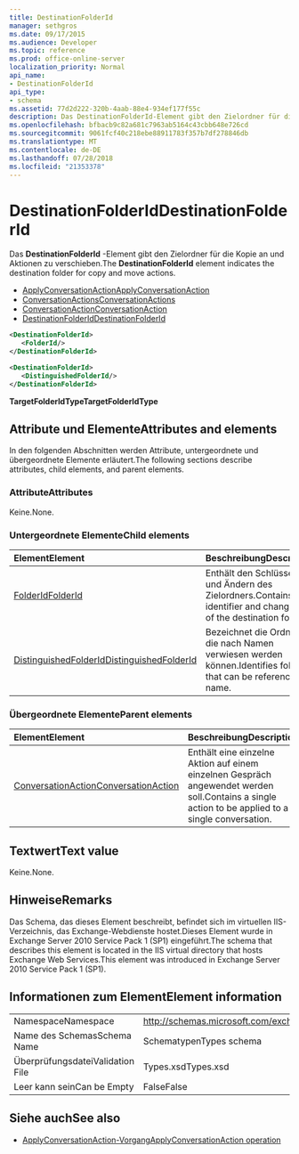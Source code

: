 ```yaml
---
title: DestinationFolderId
manager: sethgros
ms.date: 09/17/2015
ms.audience: Developer
ms.topic: reference
ms.prod: office-online-server
localization_priority: Normal
api_name:
- DestinationFolderId
api_type:
- schema
ms.assetid: 77d2d222-320b-4aab-88e4-934ef177f55c
description: Das DestinationFolderId-Element gibt den Zielordner für die Kopie an und Aktionen zu verschieben.
ms.openlocfilehash: bfbacb9c82a681c7963ab5164c43cbb648e726cd
ms.sourcegitcommit: 9061fcf40c218ebe88911783f357b7df278846db
ms.translationtype: MT
ms.contentlocale: de-DE
ms.lasthandoff: 07/28/2018
ms.locfileid: "21353378"
---
```

# <a name="destinationfolderid"></a><span data-ttu-id="77acf-103">DestinationFolderId</span><span class="sxs-lookup"><span data-stu-id="77acf-103">DestinationFolderId</span></span>

<span data-ttu-id="77acf-104">Das **DestinationFolderId** -Element gibt den Zielordner für die Kopie an und Aktionen zu verschieben.</span><span class="sxs-lookup"><span data-stu-id="77acf-104">The **DestinationFolderId** element indicates the destination folder for copy and move actions.</span></span> 
  
- [<span data-ttu-id="77acf-105">ApplyConversationAction</span><span class="sxs-lookup"><span data-stu-id="77acf-105">ApplyConversationAction</span></span>](applyconversationaction.md)  
- [<span data-ttu-id="77acf-106">ConversationActions</span><span class="sxs-lookup"><span data-stu-id="77acf-106">ConversationActions</span></span>](conversationactions.md) 
- [<span data-ttu-id="77acf-107">ConversationAction</span><span class="sxs-lookup"><span data-stu-id="77acf-107">ConversationAction</span></span>](conversationaction.md)  
- [<span data-ttu-id="77acf-108">DestinationFolderId</span><span class="sxs-lookup"><span data-stu-id="77acf-108">DestinationFolderId</span></span>](destinationfolderid.md)
  
```XML
<DestinationFolderId>
   <FolderId/>
</DestinationFolderId>
```

```XML
<DestinationFolderId>
   <DistinguishedFolderId/>
</DestinationFolderId>
```

<span data-ttu-id="77acf-109">**TargetFolderIdType**</span><span class="sxs-lookup"><span data-stu-id="77acf-109">**TargetFolderIdType**</span></span>

## <a name="attributes-and-elements"></a><span data-ttu-id="77acf-110">Attribute und Elemente</span><span class="sxs-lookup"><span data-stu-id="77acf-110">Attributes and elements</span></span>

<span data-ttu-id="77acf-111">In den folgenden Abschnitten werden Attribute, untergeordnete und übergeordnete Elemente erläutert.</span><span class="sxs-lookup"><span data-stu-id="77acf-111">The following sections describe attributes, child elements, and parent elements.</span></span>
  
### <a name="attributes"></a><span data-ttu-id="77acf-112">Attribute</span><span class="sxs-lookup"><span data-stu-id="77acf-112">Attributes</span></span>

<span data-ttu-id="77acf-113">Keine.</span><span class="sxs-lookup"><span data-stu-id="77acf-113">None.</span></span>
  
### <a name="child-elements"></a><span data-ttu-id="77acf-114">Untergeordnete Elemente</span><span class="sxs-lookup"><span data-stu-id="77acf-114">Child elements</span></span>

|<span data-ttu-id="77acf-115">**Element**</span><span class="sxs-lookup"><span data-stu-id="77acf-115">**Element**</span></span>|<span data-ttu-id="77acf-116">**Beschreibung**</span><span class="sxs-lookup"><span data-stu-id="77acf-116">**Description**</span></span>|
|:-----|:-----|
|[<span data-ttu-id="77acf-117">FolderId</span><span class="sxs-lookup"><span data-stu-id="77acf-117">FolderId</span></span>](folderid.md) <br/> |<span data-ttu-id="77acf-118">Enthält den Schlüssel-ID und Ändern des Zielordners.</span><span class="sxs-lookup"><span data-stu-id="77acf-118">Contains the identifier and change key of the destination folder.</span></span>  <br/> |
|[<span data-ttu-id="77acf-119">DistinguishedFolderId</span><span class="sxs-lookup"><span data-stu-id="77acf-119">DistinguishedFolderId</span></span>](distinguishedfolderid.md) <br/> |<span data-ttu-id="77acf-120">Bezeichnet die Ordner, die nach Namen verwiesen werden können.</span><span class="sxs-lookup"><span data-stu-id="77acf-120">Identifies folders that can be referenced by name.</span></span>  <br/> |
   
### <a name="parent-elements"></a><span data-ttu-id="77acf-121">Übergeordnete Elemente</span><span class="sxs-lookup"><span data-stu-id="77acf-121">Parent elements</span></span>

|<span data-ttu-id="77acf-122">**Element**</span><span class="sxs-lookup"><span data-stu-id="77acf-122">**Element**</span></span>|<span data-ttu-id="77acf-123">**Beschreibung**</span><span class="sxs-lookup"><span data-stu-id="77acf-123">**Description**</span></span>|
|:-----|:-----|
|[<span data-ttu-id="77acf-124">ConversationAction</span><span class="sxs-lookup"><span data-stu-id="77acf-124">ConversationAction</span></span>](conversationaction.md) <br/> |<span data-ttu-id="77acf-125">Enthält eine einzelne Aktion auf einem einzelnen Gespräch angewendet werden soll.</span><span class="sxs-lookup"><span data-stu-id="77acf-125">Contains a single action to be applied to a single conversation.</span></span>  <br/> |
   
## <a name="text-value"></a><span data-ttu-id="77acf-126">Textwert</span><span class="sxs-lookup"><span data-stu-id="77acf-126">Text value</span></span>

<span data-ttu-id="77acf-127">Keine.</span><span class="sxs-lookup"><span data-stu-id="77acf-127">None.</span></span>
  
## <a name="remarks"></a><span data-ttu-id="77acf-128">Hinweise</span><span class="sxs-lookup"><span data-stu-id="77acf-128">Remarks</span></span>

<span data-ttu-id="77acf-129">Das Schema, das dieses Element beschreibt, befindet sich im virtuellen IIS-Verzeichnis, das Exchange-Webdienste hostet.Dieses Element wurde in Exchange Server 2010 Service Pack 1 (SP1) eingeführt.</span><span class="sxs-lookup"><span data-stu-id="77acf-129">The schema that describes this element is located in the IIS virtual directory that hosts Exchange Web Services.This element was introduced in Exchange Server 2010 Service Pack 1 (SP1).</span></span>
  
## <a name="element-information"></a><span data-ttu-id="77acf-130">Informationen zum Element</span><span class="sxs-lookup"><span data-stu-id="77acf-130">Element information</span></span>

|||
|:-----|:-----|
|<span data-ttu-id="77acf-131">Namespace</span><span class="sxs-lookup"><span data-stu-id="77acf-131">Namespace</span></span>  <br/> |http://schemas.microsoft.com/exchange/services/2006/types  <br/> |
|<span data-ttu-id="77acf-132">Name des Schemas</span><span class="sxs-lookup"><span data-stu-id="77acf-132">Schema Name</span></span>  <br/> |<span data-ttu-id="77acf-133">Schematypen</span><span class="sxs-lookup"><span data-stu-id="77acf-133">Types schema</span></span>  <br/> |
|<span data-ttu-id="77acf-134">Überprüfungsdatei</span><span class="sxs-lookup"><span data-stu-id="77acf-134">Validation File</span></span>  <br/> |<span data-ttu-id="77acf-135">Types.xsd</span><span class="sxs-lookup"><span data-stu-id="77acf-135">Types.xsd</span></span>  <br/> |
|<span data-ttu-id="77acf-136">Leer kann sein</span><span class="sxs-lookup"><span data-stu-id="77acf-136">Can be Empty</span></span>  <br/> |<span data-ttu-id="77acf-137">False</span><span class="sxs-lookup"><span data-stu-id="77acf-137">False</span></span>  <br/> |
   
## <a name="see-also"></a><span data-ttu-id="77acf-138">Siehe auch</span><span class="sxs-lookup"><span data-stu-id="77acf-138">See also</span></span>

- [<span data-ttu-id="77acf-139">ApplyConversationAction-Vorgang</span><span class="sxs-lookup"><span data-stu-id="77acf-139">ApplyConversationAction operation</span></span>](applyconversationaction-operation.md)

